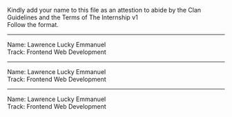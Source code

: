 Kindly add your name to this file as an attestion to abide by the Clan Guidelines and the Terms of The Internship v1
<br/> Follow the format.<br/>

---

Name: Lawrence Lucky Emmanuel<br/>
Track: Frontend Web Development

---

Name: Lawrence Lucky Emmanuel <br/>
Track: Frontend Web Development

---

Name: Lawrence Lucky Emmanuel <br/>
Track: Frontend Web Development
